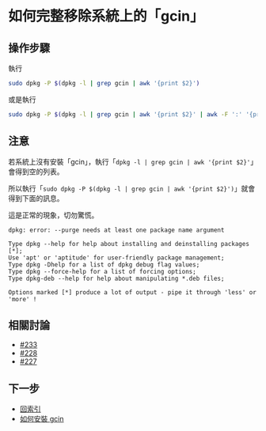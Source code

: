 

# 如何完整移除系統上的「gcin」


## 操作步驟

執行

``` sh
sudo dpkg -P $(dpkg -l | grep gcin | awk '{print $2}')
```

或是執行

``` sh
sudo dpkg -P $(dpkg -l | grep gcin | awk '{print $2}' | awk -F ':' '{print $1}')
```


## 注意

若系統上沒有安裝「gcin」，執行「`dpkg -l | grep gcin | awk '{print $2}'`」 會得到空的列表。

所以執行「`sudo dpkg -P $(dpkg -l | grep gcin | awk '{print $2}')`」就會得到下面的訊息。

這是正常的現象，切勿驚慌。

```
dpkg: error: --purge needs at least one package name argument

Type dpkg --help for help about installing and deinstalling packages [*];
Use 'apt' or 'aptitude' for user-friendly package management;
Type dpkg -Dhelp for a list of dpkg debug flag values;
Type dpkg --force-help for a list of forcing options;
Type dpkg-deb --help for help about manipulating *.deb files;

Options marked [*] produce a lot of output - pipe it through 'less' or 'more' !
```

## 相關討論

* [#233](https://hyperrate.com/thread.php?tid=34371#34371)
* [#228](https://hyperrate.com/thread.php?tid=34305#34305)
* [#227](https://hyperrate.com/thread.php?tid=34304#34304)


## 下一步

* [回索引](all.md)
* [如何安裝 gcin](install.md)
